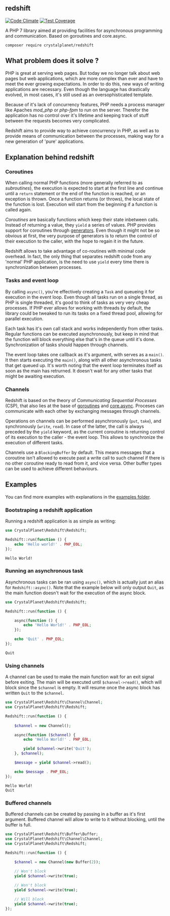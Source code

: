 ## redshift

[![Code Climate](https://codeclimate.com/github/crystalplanet/redshift/badges/gpa.svg)](https://codeclimate.com/github/crystalplanet/redshift) [![Test Coverage](https://codeclimate.com/github/crystalplanet/redshift/badges/coverage.svg)](https://codeclimate.com/github/crystalplanet/redshift/coverage)

A PHP 7 library aimed at providing facilities for asynchronous programming and communication. Based on goroutines and core.async.

```
composer require crystalplanet/redshift
```

## What problem does it solve ?

PHP is great at serving web pages. But today we no longer talk about web pages but web applications, which are more complex than ever and have to meet the ever growing expectations. In order to do this, new ways of writing applications are necessary. Even though the language has drastically evolved, in most cases, it's still used as an oversophisticated template.

Because of it's lack of concurrency features, PHP needs a process manager like Apaches *mod_php* or *php-fpm* to run on the server. Therefor the application has no control over it's lifetime and keeping track of stuff between the requests becomes very complicated.

Redshift aims to provide way to achieve concurrency in PHP, as well as to provide means of communication between the processes, making way for a new generation of 'pure' applications.

## Explanation behind redshift

### Coroutines

When calling normal PHP functions (more generally referred to as *subroutines*), the execution is expected to start at the first line and continue until a ```return``` statement or the end of the function is reached, or an exception is thrown. Once a function returns (or throws), the local state of the function is lost. Execution will start from the beginning if a function is called again.

*Coroutines* are basically functions which keep their state inbetween calls. Instead of returning a value, they ```yield``` a series of values. PHP provides support for coroutines through [generators](http://php.net/manual/en/language.generators.overview.php). Even though it might not be so obvious at first, the very purpose of generators is to return the control of their execution to the caller, with the hope to regain it in the future.

Redshift allows to take advantage of co-routines with minimal code overhead. In fact, the only thing that separates redshift code from any 'normal' PHP application, is the need to use ```yield``` every time there is synchronization between processes.

### Tasks and event loop

By calling ```async()```, you're effectively creating a ```Task``` and queueing it for execution in the event loop. Even though all tasks run on a single thread, as PHP is single threaded, it's good to think of tasks as very very cheap processes. If PHP ever allows for working with threads by default, the library could be tweaked to run its tasks on a fixed thread pool, allowing for parallel execution.

Each task has it's own call stack and works independently from other tasks. Regular functions can be executed asynchronously, but keep in mind that the function will block everything else that's in the queue until it's done. Synchronization of tasks should happen through channels.

The event loop takes one callback as it's argument, with serves as a ```main()```. It then starts executing the ```main()```, along with all other asynchronous tasks that get queued up. It's worth noting that the event loop terminates itself as soon as the main has retrurned. It doesn't wait for any other tasks that might be awaiting execution.

### Channels

Redshift is based on the theory of *Communicating Sequential Processes* (CSP), that also lies at the base of [goroutines](https://github.com/golang/go/wiki/LearnConcurrency) and [core.async](https://github.com/clojure/core.async). Proceses can communicate with each other by exchanging messages through channels.

Operations on channels can be performed asynchronously (```put```, ```take```), and synchronously (```write```, ```read```). In case of the latter, the call is always preceded by the ```yield``` keyword, as the current coroutine is returning control of its execution to the caller - the event loop. This allows to synchronize the execution of different tasks.

Channels use a ```BlockingBuffer``` by default. This means messages that a coroutine isn't allowed to execute past a write call to such channel if there is no other coroutine ready to read from it, and vice versa. Other buffer types can be used to achieve different behaviours.

## Examples

You can find more examples with explanations in the [examples folder](https://github.com/crystalplanet/redshift/tree/master/examples).

### Bootstraping a redshift application

Running a redshift application is as simple as writing:

```php
use CrystalPlanet\Redshift\Redshift;

Redshift::run(function () {
    echo 'Hello world!' . PHP_EOL;
});
```

```
Hello World!
```

### Running an asynchronous task

Asynchronous tasks can be ran using ```async()```, which is actually just an alias for ```Redshift::async()```. Note that the example below will only output ```Quit```, as the main function doesn't wait for the execution of the async block.

```php
use CrystalPlanet\Redshift\Redshift;

Redshift::run(function () {

    async(function () {
        echo 'Hello World!' . PHP_EOL;
    });

    echo 'Quit' . PHP_EOL;
});
```

```
Quit
```

### Using channels

A channel can be used to make the main function wait for an exit signal before exiting. The main will be executed until ```$channel->read()```, which will block since the ```$channel``` is empty. It will resume once the async block has written ```Quit``` to the ```$channel```.

```php
use CrystalPlanet\Redshift\Channel\Channel;
use CrystalPlanet\Redshift\Redshift;

Redshift::run(function () {
    
    $channel = new Channel();

    async(function ($channel) {
        echo 'Hello World!' . PHP_EOL;

        yield $channel->write('Quit');
    }, $channel);

    $message = yield $channel->read();

    echo $message . PHP_EOL;
});
```

```
Hello World!
Quit
```

### Buffered channels

Buffered channels can be created by passing in a buffer as it's first argument. Buffered channel will allow to write to it without blocking, until the buffer is full.

```php
use CrystalPlanet\Redshift\Buffer\Buffer;
use CrystalPlanet\Redshift\Channel\Channel;
use CrystalPlanet\Redshift\Redshift;

Redshift::run(function () {
    
    $channel = new Channel(new Buffer(2));

    // Won't block
    yield $channel->write(true);

    // Won't block
    yield $channel->write(true);

    // Will block
    yield $channel->write(true);
});
```
